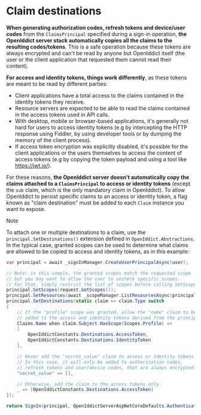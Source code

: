 # Claim destinations <Badge type="danger" text="server" />

**When generating authorization codes, refresh tokens and device/user codes** from the `ClaimsPrincipal` specified during a sign-in operation,
**the OpenIddict server stack automatically copies all the claims to the resulting codes/tokens**. This is a safe operation because these tokens
are always encrypted and can't be read by anyone but OpenIddict itself (the user or the client application that requested them cannot read their content).

**For access and identity tokens, things work differently**, as these tokens are meant to be read by different parties:
  - Client applications have a total access to the claims contained in the identity tokens they receive.
  - Resource servers are expected to be able to read the claims contained in the access tokens used in API calls.
  - With desktop, mobile or browser-based applications, it's generally not hard for users to access identity tokens
(e.g by intercepting the HTTP response using Fiddler, by using developer tools or by dumping the memory of the client process).
  - If access token encryption was explicitly disabled, it's possible for the client applications or the users themselves
to access the content of access tokens (e.g by copying the token payload and using a tool like https://jwt.io/).

For these reasons, **the OpenIddict server doesn't automatically copy the claims attached to a `ClaimsPrincipal` to access or identity tokens**
(except the `sub` claim, which is the only mandatory claim in OpenIddict). To allow OpenIddict to persist specific claims
to an access or identity token, a flag known as "claim destination" must be added to each `Claim` instance you want to expose.

> [!NOTE]
> To attach one or multiple destinations to a claim, use the `principal.SetDestinations()` extension defined in `OpenIddict.Abstractions`.
> In the typical case, granted scopes can be used to determine what claims are allowed to be copied to access and identity tokens, as in this example:

```csharp
var principal = await _signInManager.CreateUserPrincipalAsync(user);

// Note: in this sample, the granted scopes match the requested scope
// but you may want to allow the user to uncheck specific scopes.
// For that, simply restrict the list of scopes before calling SetScopes().
principal.SetScopes(request.GetScopes());
principal.SetResources(await _scopeManager.ListResourcesAsync(principal.GetScopes()).ToListAsync());
principal.SetDestinations(static claim => claim.Type switch
{
    // If the "profile" scope was granted, allow the "name" claim to be
    // added to the access and identity tokens derived from the principal.
    Claims.Name when claim.Subject.HasScope(Scopes.Profile) =>
    [
        OpenIddictConstants.Destinations.AccessToken,
        OpenIddictConstants.Destinations.IdentityToken
    ],

    // Never add the "secret_value" claim to access or identity tokens.
    // In this case, it will only be added to authorization codes,
    // refresh tokens and user/device codes, that are always encrypted.
    "secret_value" => [],

    // Otherwise, add the claim to the access tokens only.
    _ => [OpenIddictConstants.Destinations.AccessToken]
});

return SignIn(principal, OpenIddictServerAspNetCoreDefaults.AuthenticationScheme);
```
